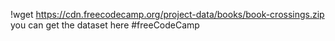 !wget https://cdn.freecodecamp.org/project-data/books/book-crossings.zip
you can get the dataset here
#freeCodeCamp
